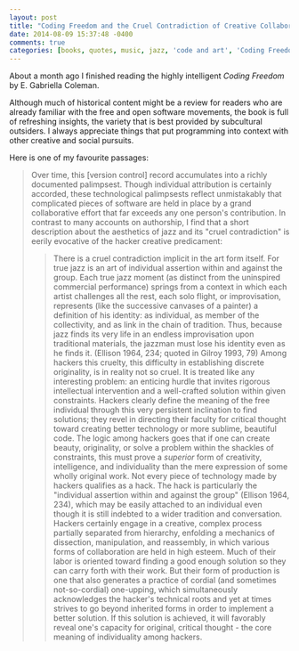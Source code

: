 ```yaml
---
layout: post
title: "Coding Freedom and the Cruel Contradiction of Creative Collaboration"
date: 2014-08-09 15:37:48 -0400
comments: true
categories: [books, quotes, music, jazz, 'code and art', 'Coding Freedom', 'open source', 'E. Gabriella Coleman', 'hacker culture']
---
```

About a month ago I finished reading the highly intelligent <i>Coding Freedom</i> by E. Gabriella Coleman.

<!--more-->

Although much of historical content might be a review for readers who are already familiar with the free and open software movements, the book is full of refreshing insights, the variety that is best provided by subcultural outsiders.  I always appreciate things that put programming into context with other creative and social pursuits.

Here is one of my favourite passages:

> Over time, this [version control] record accumulates into a richly documented palimpsest.  Though individual attribution is certainly accorded, these technological palimpsests reflect unmistakably that complicated pieces of software are held in place by a grand collaborative effort that far exceeds any one person's contribution.
> In contrast to many accounts on authorship, I find that a short description about the aesthetics of jazz and its "cruel contradiction" is eerily evocative of the hacker creative predicament:
>> There is a cruel contradiction implicit in the art form itself.  For true jazz is an art of individual assertion within and against the group.  Each true jazz moment (as distinct from the uninspired commercial performance) springs from a context in which each artist challenges all the rest, each solo flight, or improvisation, represents (like the successive canvases of a painter) a definition of his identity: as individual, as member of the collectivity, and as link in the chain of tradition.  Thus, because jazz finds its very life in an endless improvisation upon traditional materials, the jazzman must lose his identity even as he finds it.  (Ellison 1964, 234; quoted in Gilroy 1993, 79)
>Among hackers this cruelty, this difficulty in establishing discrete originality, is in reality not so cruel.  It is treated like any interesting problem: an enticing hurdle that invites rigorous intellectual intervention and a well-crafted solution within given constraints.  Hackers clearly define the meaning of the free individual through this very persistent inclination to find solutions; they revel in directing their faculty for critical thought toward creating better technology or more sublime, beautiful code.  The logic among hackers goes that if one can create beauty, originality, or solve a problem within the shackles of constraints, this must prove a *superior* form of creativity, intelligence, and individuality than the mere expression of some wholly original work.
>Not every piece of technology made by hackers qualifies as a hack.  The hack is particularly the "individual assertion within and against the group" (Ellison 1964, 234), which may be easily attached to an individual even though it is still indebted to a wider tradition and conversation.  Hackers certainly engage in a creative, complex process partially separated from hierarchy, enfolding a mechanics of dissection, manipulation, and reassembly, in which various forms of collaboration are held in high esteem.  Much of their labor is oriented toward finding a good enough solution so they can carry forth with their work.  But their form of production is one that also generates a practice of cordial (and sometimes not-so-cordial) one-upping, which simultaneously acknowledges the hacker's technical roots and yet at times strives to go beyond inherited forms in order to implement a better solution.  If this solution is achieved, it will favorably reveal one's capacity for original, critical thought - the core meaning of individuality among hackers.
